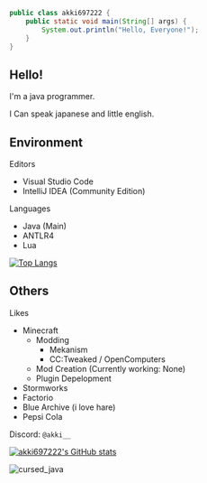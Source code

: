 ```java
public class akki697222 {
    public static void main(String[] args) {
        System.out.println("Hello, Everyone!");
    }
}
```
## Hello!

I'm a java programmer.

I Can speak japanese and little english.

## Environment

Editors
- Visual Studio Code
- IntelliJ IDEA (Community Edition)

Languages
- Java (Main)
- ANTLR4
- Lua

[![Top Langs](https://github-readme-stats.vercel.app/api/top-langs/?username=akki697222&layout=compact)](https://github.com/anuraghazra/github-readme-stats)

## Others

Likes
- Minecraft
  - Modding
    - Mekanism
    - CC:Tweaked / OpenComputers
  - Mod Creation (Currently working: None)
  - Plugin Depelopment 
- Stormworks
- Factorio
- Blue Archive (i love hare)
- Pepsi Cola

Discord: `@akki__`

[![akki697222's GitHub stats](https://github-readme-stats.vercel.app/api?username=akki697222)](https://github.com/anuraghazra/github-readme-stats)

![cursed_java](https://github.com/user-attachments/assets/bdd9b643-f010-4273-a1ec-6d37d2c29cbe)
